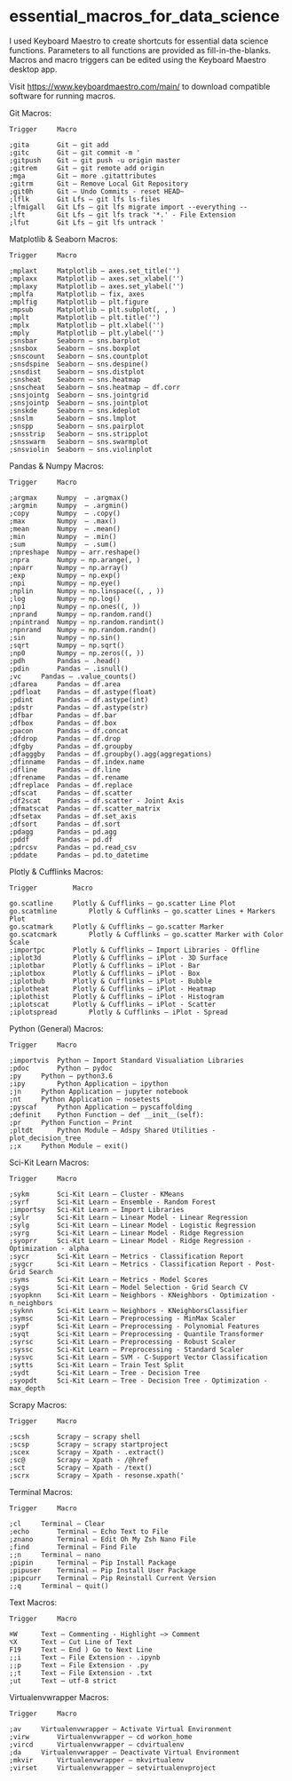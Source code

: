 # essential_macros_for_data_science
I used Keyboard Maestro to create shortcuts for essential data science functions. Parameters to all functions are provided as fill-in-the-blanks. Macros and macro triggers can be edited using the Keyboard Maestro desktop app.

Visit https://www.keyboardmaestro.com/main/ to download compatible software for running macros.

Git Macros:

	Trigger		Macro
		
	;gita		Git – git add
	;gitc		Git – git commit -m '
	;gitpush	Git – git push -u origin master
	;gitrem		Git – git remote add origin
	;mga		Git – more .gitattributes
	;gitrm		Git – Remove Local Git Repository
	;git0h		Git – Undo Commits - reset HEAD~
	;lflk		Git Lfs – git lfs ls-files
	;lfmigall	Git Lfs – git lfs migrate import --everything --
	;lft		Git Lfs – git lfs track '*.' - File Extension
	;lfut		Git Lfs – git lfs untrack '

Matplotlib & Seaborn Macros:

	Trigger		Macro
		
	;mplaxt		Matplotlib – axes.set_title('')
	;mplaxx		Matplotlib – axes.set_xlabel('')
	;mplaxy		Matplotlib – axes.set_ylabel('')
	;mplfa		Matplotlib – fix, axes
	;mplfig		Matplotlib – plt.figure
	;mpsub		Matplotlib – plt.subplot(, , )
	;mplt		Matplotlib – plt.title('')
	;mplx		Matplotlib – plt.xlabel('')
	;mply		Matplotlib – plt.ylabel('')
	;snsbar		Seaborn – sns.barplot
	;snsbox		Seaborn – sns.boxplot
	;snscount	Seaborn – sns.countplot
	;snsdspine	Seaborn – sns.despine()
	;snsdist	Seaborn – sns.distplot
	;snsheat	Seaborn – sns.heatmap
	;snscheat	Seaborn – sns.heatmap – df.corr
	;snsjointg	Seaborn – sns.jointgrid
	;snsjointp	Seaborn – sns.jointplot
	;snskde		Seaborn – sns.kdeplot
	;snslm		Seaborn – sns.lmplot
	;snspp		Seaborn – sns.pairplot
	;snsstrip	Seaborn – sns.stripplot
	;snsswarm	Seaborn – sns.swarmplot
	;snsviolin	Seaborn – sns.violinplot

Pandas & Numpy Macros:

	Trigger		Macro
		
	;argmax		Numpy  – .argmax()
	;argmin		Numpy  – .argmin()
	;copy		Numpy  – .copy()
	;max		Numpy  – .max()
	;mean		Numpy  – .mean()
	;min		Numpy  – .min()
	;sum		Numpy  – .sum()
	;npreshape	Numpy – arr.reshape()
	;npra		Numpy – np.arange(, )
	;nparr		Numpy – np.array()
	;exp		Numpy – np.exp()
	;npi		Numpy – np.eye()
	;nplin		Numpy – np.linspace((, , ))
	;log		Numpy – np.log()
	;np1		Numpy – np.ones((, ))
	;nprand		Numpy – np.random.rand()
	;npintrand	Numpy – np.random.randint()
	;npnrand	Numpy – np.random.randn()
	;sin		Numpy – np.sin()
	;sqrt		Numpy – np.sqrt()
	;np0		Numpy – np.zeros((, ))
	;pdh		Pandas – .head()
	;pdin		Pandas – .isnull()
	;vc		Pandas – .value_counts()
	;dfarea		Pandas – df.area
	;pdfloat	Pandas – df.astype(float)
	;pdint		Pandas – df.astype(int)
	;pdstr		Pandas – df.astype(str)
	;dfbar		Pandas – df.bar
	;dfbox		Pandas – df.box
	;pacon		Pandas – df.concat
	;dfdrop		Pandas – df.drop
	;dfgby		Pandas – df.groupby
	;dfagggby	Pandas – df.groupby().agg(aggregations)
	;dfinname	Pandas – df.index.name
	;dfline		Pandas – df.line
	;dfrename	Pandas – df.rename
	;dfreplace	Pandas – df.replace
	;dfscat		Pandas – df.scatter
	;df2scat	Pandas – df.scatter - Joint Axis
	;dfmatscat	Pandas – df.scatter_matrix
	;dfsetax	Pandas – df.set_axis
	;dfsort		Pandas – df.sort
	;pdagg		Pandas – pd.agg
	;pddf		Pandas – pd.df
	;pdrcsv		Pandas – pd.read_csv
	;pddate		Pandas – pd.to_datetime

Plotly & Cufflinks Macros:

	Trigger			Macro
		
	go.scatline		Plotly & Cufflinks – go.scatter Line Plot
	go.scatmline		Plotly & Cufflinks – go.scatter Lines + Markers Plot
	go.scatmark		Plotly & Cufflinks – go.scatter Marker
	go.scatcmark		Plotly & Cufflinks – go.scatter Marker with Color Scale
	;importpc		Plotly & Cufflinks – Import Libraries - Offline
	;iplot3d		Plotly & Cufflinks – iPlot - 3D Surface
	;iplotbar		Plotly & Cufflinks – iPlot - Bar
	;iplotbox		Plotly & Cufflinks – iPlot - Box
	;iplotbub		Plotly & Cufflinks – iPlot - Bubble
	;iplotheat		Plotly & Cufflinks – iPlot - Heatmap
	;iplothist		Plotly & Cufflinks – iPlot - Histogram
	;iplotscat		Plotly & Cufflinks – iPlot - Scatter
	;iplotspread		Plotly & Cufflinks – iPlot - Spread

Python (General) Macros:

	Trigger		Macro
		
	;importvis	Python – Import Standard Visualiation Libraries
	;pdoc		Python – pydoc
	;py		Python – python3.6
	;ipy		Python Application – ipython
	;jn		Python Application – jupyter notebook
	;nt		Python Application – nosetests
	;pyscaf		Python Application – pyscaffolding
	;definit	Python Function – def __init__(self):
	;pr		Python Function – Print
	;pltdt		Python Module – Adspy Shared Utilities - plot_decision_tree
	;;x		Python Module – exit()

Sci-Kit Learn Macros:

	Trigger		Macro
		
	;sykm		Sci-Kit Learn – Cluster - KMeans
	;syrf		Sci-Kit Learn – Ensemble - Random Forest
	;importsy	Sci-Kit Learn – Import Libraries
	;sylr		Sci-Kit Learn – Linear Model - Linear Regression
	;sylg		Sci-Kit Learn – Linear Model - Logistic Regression
	;syrg		Sci-Kit Learn – Linear Model - Ridge Regression
	;syoprr		Sci-Kit Learn – Linear Model - Ridge Regression - Optimization - alpha
	;sycr		Sci-Kit Learn – Metrics - Classification Report
	;sygcr		Sci-Kit Learn – Metrics - Classification Report - Post-Grid Search
	;syms		Sci-Kit Learn – Metrics - Model Scores
	;sygs		Sci-Kit Learn – Model Selection - Grid Search CV
	;syopknn	Sci-Kit Learn – Neighbors - KNeighbors - Optimization - n_neighbors
	;syknn		Sci-Kit Learn – Neighbors - KNeighborsClassifier
	;symsc		Sci-Kit Learn – Preprocessing - MinMax Scaler
	;sypf		Sci-Kit Learn – Preprocessing - Polynomial Features
	;syqt		Sci-Kit Learn – Preprocessing - Quantile Transformer
	;syrsc		Sci-Kit Learn – Preprocessing - Robust Scaler
	;syssc		Sci-Kit Learn – Preprocessing - Standard Scaler
	;sysvc		Sci-Kit Learn – SVM - C-Support Vector Classification
	;sytts		Sci-Kit Learn – Train Test Split
	;sydt		Sci-Kit Learn – Tree - Decision Tree
	;syopdt		Sci-Kit Learn – Tree - Decision Tree - Optimization - max_depth

Scrapy Macros:

	Trigger		Macro
		
	;scsh		Scrapy – scrapy shell
	;scsp		Scrapy – scrapy startproject
	;scex		Scrapy – Xpath - .extract()
	;sc@		Scrapy – Xpath - /@href
	;sct		Scrapy – Xpath - /text()
	;scrx		Scrapy – Xpath - resonse.xpath('

Terminal Macros:

	Trigger		Macro
		
	;cl		Terminal – Clear
	;echo		Terminal – Echo Text to File
	;znano		Terminal – Edit Oh My Zsh Nano File
	;find		Terminal – Find File
	;;n		Terminal – nano
	;pipin		Terminal – Pip Install Package
	;pipuser	Terminal – Pip Install User Package
	;pipcurr	Terminal – Pip Reinstall Current Version
	;;q		Terminal – quit()

Text Macros:

	Trigger		Macro
		
	⌘W		Text – Commenting - Highlight –> Comment
	⌥X		Text – Cut Line of Text
	F19		Text – End ) Go to Next Line
	;;i		Text – File Extension - .ipynb
	;;p		Text – File Extension - .py
	;;t		Text – File Extension - .txt
	;ut		Text – utf-8 strict

Virtualenvwrapper Macros:

	Trigger		Macro
		
	;av		Virtualenvwrapper – Activate Virtual Environment
	;virw		Virtualenvwrapper – cd workon_home
	;vircd		Virtualenvwrapper – cdvirtualenv
	;da		Virtualenvwrapper – Deactivate Virtual Environment
	;mkvir		Virtualenvwrapper – mkvirtualenv
	;virset		Virtualenvwrapper – setvirtualenvproject
